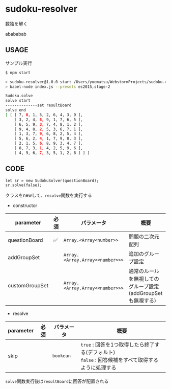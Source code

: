 # sudoku-resolver

数独を解く

abababab

## USAGE

サンプル実行
```bash
$ npm start

> sudoku-resolver@1.0.0 start /Users/yuematsu/WebstormProjects/sudoku-resolver
> babel-node index.js --presets es2015,stage-2

Sudoku.solve
solve start
--------------set resultBoard
solve end
[ [ [ 7, 8, 1, 5, 2, 6, 4, 3, 9 ],
    [ 3, 2, 4, 8, 9, 1, 7, 6, 5 ],
    [ 6, 5, 9, 3, 7, 4, 8, 1, 2 ],
    [ 9, 4, 8, 2, 5, 3, 6, 7, 1 ],
    [ 1, 3, 7, 9, 6, 8, 2, 5, 4 ],
    [ 5, 6, 2, 4, 1, 7, 9, 8, 3 ],
    [ 2, 1, 5, 6, 8, 9, 3, 4, 7 ],
    [ 8, 7, 3, 1, 4, 2, 5, 9, 6 ],
    [ 4, 9, 6, 7, 3, 5, 1, 2, 8 ] ] ]

```

## CODE
```angular2html
let sr = new SudokuSolver(questionBoard);
sr.solve(false);
```

クラスをnewして、`resolve`関数を実行する

* constructor

parameter | 必須 | パラメータ | 概要
----------|------|----------|------
questionBoard | :white_check_mark: | `Array.<Array<number>>` | 問題の二次元配列
addGroupSet |  | `Array.<Array.Array<<number>>>` | 追加のグループ設定
customGroupSet | | `Array.<Array.Array<<number>>>` | 通常のルールを無視してのグループ設定(addGroupSetも無視する)

* resolve

parameter | 必須 | パラメータ | 概要
----------|-----|----------|------
skip      |     | `bookean` | `true` : 回答を1つ取得したら終了する(デフォルト)<br/>`false` : 回答候補をすべて取得するように処理する


`solve`関数実行後は`resultBoard`に回答が配置される
